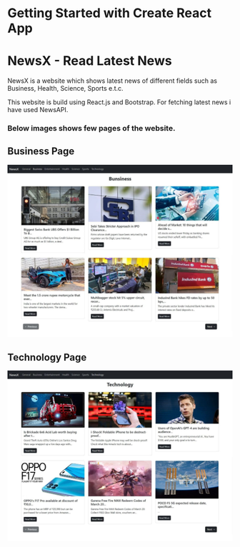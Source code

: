 # Getting Started with Create React App

# NewsX - Read Latest News

NewsX is a website which shows latest news of different fields such as Business, Health, Science, Sports e.t.c.

This website is build using React.js and Bootstrap.
For fetching latest news i have used NewsAPI.

### Below images shows few pages of the website.

## Business Page

![Buniness page](src/images/business.jpg)

## Technology Page

![Technology page](src/images/technology.jpg)

